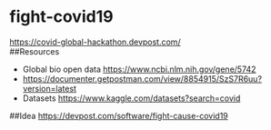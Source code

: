 # fight-covid19
https://covid-global-hackathon.devpost.com/  
##Resources 
- Global bio open data https://www.ncbi.nlm.nih.gov/gene/5742 
- https://documenter.getpostman.com/view/8854915/SzS7R6uu?version=latest 
- Datasets https://www.kaggle.com/datasets?search=covid  

##Idea  https://devpost.com/software/fight-cause-covid19
